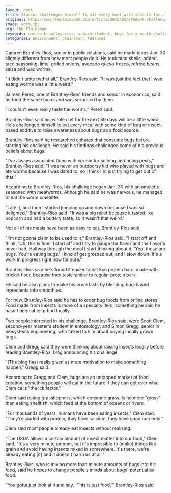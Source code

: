 ```yaml
---
layout: post
title: Student challenges himself to eat every meal with insects for a month
original: http://www.theplainsman.com/article/2015/02/student-challenges-himself-to-eat-every-meal-with-insects-for-a-month
image: worm.jpg
org: The Plainsman
keywords: camren brantley-rios, auburn student, bugs for a month challenge, sustainable living, plainsman
categories: environment, plainsman, features
---
```


Camren Brantley-Rios, senior in public relations, said he made tacos Jan. 30 slightly different from how most people do it. He took taco shells, added taco seasoning, lime, grilled onions, avocado queso fresco, refried beans, salsa and wax worms.

<!--break-->

"It didn't taste bad at all," Brantley-Rios said. "It was just the fact that I was eating worms was a little weird."

Jaimen Perez, one of Brantley-Rios' friends and senior in economics, said he tried the same tacos and was surprised by them.

"I couldn't even really taste the worms," Perez said.

Brantley-Rios said his whole diet for the next 30 days will be a little weird. He's challenged himself to eat every meal with some kind of bug or insect-based additive to raise awareness about bugs as a food source.

Brantley-Rios said he researched cultures that consume bugs before starting his challenge. He said his findings challenged some of his previous beliefs about bugs.

"I've always associated them with vermin for so long and being pests," Brantley-Rios said. "I was never an outdoorsy kid who played with bugs and ate worms because I was dared to, so I think I'm just trying to get out of that."

According to Brantley-Rios, his challenge began Jan. 30 with an omelette seasoned with mealworms. Although he said he was nervous, he managed to eat the worm omelette.

"I ate it, and then I started jumping up and down because I was so delighted," Brantley-Rios said. "It was a big relief because it tasted like popcorn and had a buttery taste, so it wasn't that weird."

Not all of his meals have been as easy to eat, Brantley-Rios said.

"I'm not gonna claim to be used to it," Brantley-Rios said. "I start off and think, 'Oh, this is fine.' I start off and I try to gauge the flavor and the flavor's never bad. Halfway through the meal I start thinking about it. 'Yep, these are bugs. You're eating bugs.' I kind of get grossed out, and I slow down. It's a work in progress right now for sure."

Brantley-Rios said he's found it easier to eat Exo protein bars, made with cricket flour, because they taste similar to regular protein bars.

He said he also plans to make his breakfasts by blending bug-based ingredients into smoothies.

For now, Brantley-Rios said he has to order bug foods from online stores. Food made from insects is more of a specialty item, something he said he hasn't been able to find locally.

Two people interested in his challenge, Brantley-Rios said, were Scott Clem, second-year master's student in entomology; and Simon Gregg, senior in biosystems engineering, who talked to him about buying locally grown bugs.

Clem and Gregg said they were thinking about raising insects locally before reading Brantley-Rios' blog announcing his challenge.

"(The blog has) really given us more motivation to make something happen," Gregg said.

According to Gregg and Clem, bugs are an untapped market of food creation, something people will eat in the future if they can get over what Clem calls "the ick factor."

Clem said eating grasshoppers, which consume grass, is no more "gross" than eating shellfish, which feed at the bottom of oceans or rivers.

"For thousands of years, humans have been eating insects," Clem said. "They're loaded with protein, they have calcium, they have good nutrients."

Clem said most people already eat insects without realizing.

"The USDA allows a certain amount of insect matter into our food," Clem said. "It's a very minute amount, but it's impossible to (make) things like grain and avoid having insects mixed in somewhere. It's there, we're already eating [it] and it doesn't harm us at all."

Brantley-Rios, who is mixing more than minute amounts of bugs into his food, said he hopes to change people's minds about bugs' potential as food.

"You gotta just look at it and say, 'This is just food,'" Brantley-Rios said.